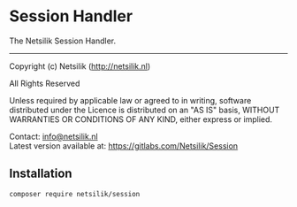 Session Handler
===============

The Netsilik Session Handler.

---

Copyright (c) Netsilik (http://netsilik.nl)

All Rights Reserved

Unless required by applicable law or agreed to in writing, software
distributed under the Licence is distributed on an "AS IS" basis,
WITHOUT WARRANTIES OR CONDITIONS OF ANY KIND, either express or implied.

Contact: info@netsilik.nl  
Latest version available at: https://gitlabs.com/Netsilik/Session


Installation
------------

```
composer require netsilik/session
```
